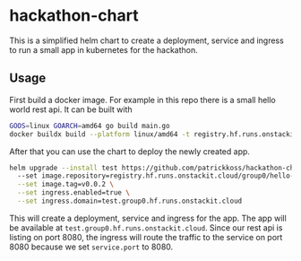 # hackathon-chart

This is a simplified helm chart to create a deployment, service and ingress to run a small app in kubernetes for the
hackathon.

## Usage

First build a docker image. For example in this repo there is a small hello world rest api. It can be built with

```bash
GOOS=linux GOARCH=amd64 go build main.go
docker buildx build --platform linux/amd64 -t registry.hf.runs.onstackit.cloud/group0/hello-world:v0.0.2 -f Dockerfile .
```

After that you can use the chart to deploy the newly created app.

```bash
helm upgrade --install test https://github.com/patrickkoss/hackathon-chart/releases/download/v0.1.0/hackathon-apps-0.1.0.tgz -n group0 \                                               
  --set image.repository=registry.hf.runs.onstackit.cloud/group0/hello-world --set service.port=8080 \
  --set image.tag=v0.0.2 \
  --set ingress.enabled=true \
  --set ingress.domain=test.group0.hf.runs.onstackit.cloud
```

This will create a deployment, service and ingress for the app. The app will be available
at `test.group0.hf.runs.onstackit.cloud`.
Since our rest api is listing on port 8080, the ingress will route the traffic to the service on port 8080 because we
set `service.port` to 8080.
